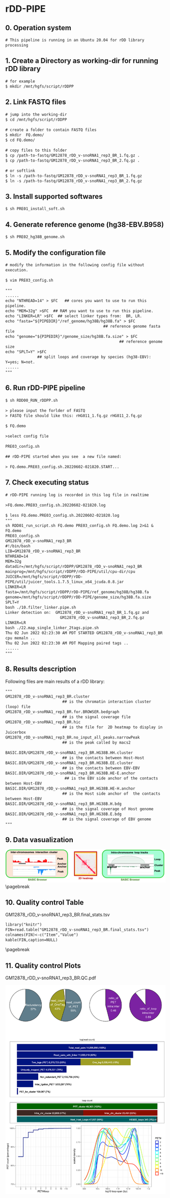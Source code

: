 # rDD-PIPE

## 0. Operation system
```
# This pipeline is running in an Ubuntu 20.04 for rDD library processing
```
## 1. Create a Directory as working-dir for running rDD library

```{bash eval=FALSE, include=TRUE}
# for example
$ mkdir /mnt/hgfs/script/rDDPP

```

## 2. Link FASTQ files
```{bash eval=FALSE, include=TRUE}
# jump into the working-dir
$ cd /mnt/hgfs/script/rDDPP

# create a folder to contain FASTQ files
$ mkdir  FQ.demo/
$ cd FQ.demo/

# copy files to this folder
$ cp /path-to-fastq/GM12878_rDD_v-snoRNA1_rep3_BR_1.fq.gz .
$ cp /path-to-fastq/GM12878_rDD_v-snoRNA1_rep3_BR_2.fq.gz .

# or softlink
$ ln -s /path-to-fastq/GM12878_rDD_v-snoRNA1_rep3_BR_1.fq.gz
$ ln -s /path-to-fastq/GM12878_rDD_v-snoRNA1_rep3_BR_2.fq.gz
```

## 3. Install supported softwares
```{bash eval=FALSE, include=TRUE}
$ sh PRE01_install_soft.sh
```

## 4. Generate reference genome (hg38-EBV.B958)
```{bash eval=FALSE, include=TRUE}
$ sh PRE02_hg38B_genome.sh
```
## 5. Modify the configuration file
```{bash eval=FALSE, include=TRUE}
# modify the information in the following config file without execution.

$ vim PRE03_config.sh

"""
......
echo "NTHREAD=14" > $FC   ## cores you want to use to run this pipeline.
echo "MEM=32g" >$FC  ## RAM you want to use to run this pipeline.
echo "LINKER=LR" >$FC  ## select linker types from:  BR, LR.
echo "fasta="${PIPEDIR}"/ref_genome/hg38B/hg38B.fa" > $FC  
                                           ## reference genome fasta file
echo "genome="${PIPEDIR}"/genome_size/hg38B.fa.size" > $FC 
                                                  ## reference genome size
echo "SPLT=Y" >$FC  
              ## split loops and coverage by species (hg38-EBV): Y=yes; N=not. 
......
"""

```

## 6. Run rDD-PIPE pipeline
```{bash eval=FALSE, include=TRUE}
$ sh RDD00_RUN_rDDPP.sh

> please input the forlder of FASTQ
> FASTQ file should like this: rHG011_1.fq.gz rHG011_2.fq.gz

$ FQ.demo

>select config file

PRE03_config.sh

## rDD-PIPE started when you see  a new file named: 

> FQ.demo.PRE03_config.sh.20220602-021820.START...
```

## 7. Check executing status

```{bash eval=FALSE, include=TRUE}
# rDD-PIPE running log is recorded in this log file in realtime

>FQ.demo.PRE03_config.sh.20220602-021820.log

$ less FQ.demo.PRE03_config.sh.20220602-021820.log
"""
sh RDD01_run_script.sh FQ.demo PRE03_config.sh FQ.demo.log 2>&1 &
FQ.demo
PRE03_config.sh
GM12878_rDD_v-snoRNA1_rep3_BR
#!/bin/bash
LIB=GM12878_rDD_v-snoRNA1_rep3_BR
NTHREAD=14
MEM=32g
datadir=/mnt/hgfs/script/rDDPP/GM12878_rDD_v-snoRNA1_rep3_BR
mainprog=/mnt/hgfs/script/rDDPP/rDD-PIPE/util/cpu-dir/cpu
JUICER=/mnt/hgfs/script/rDDPP/rDD-PIPE/util/juicer_tools.1.7.5_linux_x64_jcuda.0.8.jar
LINKER=LR
fasta=/mnt/hgfs/script/rDDPP/rDD-PIPE/ref_genome/hg38B/hg38B.fa
genome=/mnt/hgfs/script/rDDPP/rDD-PIPE/genome_size/hg38B.fa.size
SPLT=Y
bash ./10.filter_linker.pipe.sh
Linker detection on:  GM12878_rDD_v-snoRNA1_rep3_BR_1.fq.gz and 
                        GM12878_rDD_v-snoRNA1_rep3_BR_2.fq.gz
LINKER=LR
bash ./22.map_single_linker_2tags.pipe.sh
Thu 02 Jun 2022 02:23:30 AM PDT STARTED GM12878_rDD_v-snoRNA1_rep3_BR cpu memaln ..
Thu 02 Jun 2022 02:23:30 AM PDT Mapping paired tags ..
......
"""
```

## 8. Results description

Following files are main results of a rDD library:
```{bash eval=FALSE, include=TRUE}
"""
GM12878_rDD_v-snoRNA1_rep3_BR.cluster 
                         ## is the chromatin interaction cluster (loop) file
GM12878_rDD_v-snoRNA1_rep3_BR.for.BROWSER.bedgraph 
                         ## is the signal coverage file
GM12878_rDD_v-snoRNA1_rep3_BR.hic 
                         ## is the file for  2D heatmap to display in Juicerbox
GM12878_rDD_v-snoRNA1_rep3_BR.no_input_all_peaks.narrowPeak 
                         ## is the peak called by macs2

BASIC.DIR/GM12878_rDD_v-snoRNA1_rep3_BR.HG38B.HH.cluster 
                         ## is the contacts between Host-Host
BASIC.DIR/GM12878_rDD_v-snoRNA1_rep3_BR.HG38B.EE.cluster 
                         ## is the contacts between EBV-EBV
BASIC.DIR/GM12878_rDD_v-snoRNA1_rep3_BR.HG38B.HE-E.anchor 
                          ## is the EBV side anchor of the contacts between Host-EBV
BASIC.DIR/GM12878_rDD_v-snoRNA1_rep3_BR.HG38B.HE-H.anchor 
                         ## is the Host side anchor of  the contacts between Host-EBV
BASIC.DIR/GM12878_rDD_v-snoRNA1_rep3_BR.HG38B.H.bdg 
                         ## is the signal coverage of Host genome
BASIC.DIR/GM12878_rDD_v-snoRNA1_rep3_BR.HG38B.E.bdg 
                         ## is the signal coverage of EBV genome
"""
```
## 9. Data vasualization
![](Browser.png )
\pagebreak 

## 10. Quality control Table

GM12878_rDD_v-snoRNA1_rep3_BR.final_stats.tsv

```{r echo=FALSE}
library("knitr")
FIN=read.table("GM12878_rDD_v-snoRNA1_rep3_BR.final_stats.tsv")
colnames(FIN)<-c("Item","Value")
kable(FIN,caption=NULL)
```
\pagebreak 

## 11. Quality control Plots
GM12878_rDD_v-snoRNA1_rep3_BR.QC.pdf


![](GM12878_rDD_v-snoRNA1_rep3_BR.QC.png)

